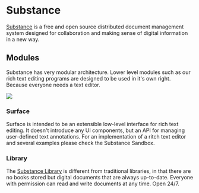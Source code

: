 # Substance

[Substance](http://substance.io) is a free and open source distributed document management system designed for collaboration and making sense of digital information in a new way.

## Modules

Substance has very modular architecture. Lower level modules such as our rich text editing programs are designed to be used in it's own right. Because everyone needs a text editor.

![](http://i.telegraph.co.uk/multimedia/archive/02429/eleanor_scriven_2429776k.jpg)

### Surface
Surface is intended to be an extensible low-level interface for rich text editing. It doesn't introduce any UI components, but an API for managing user-defined text annotations. For an implementation of a ritch text editor and several examples please check the Substance Sandbox.


### Library

The [Substance Library](http://github.com/substance/library) is different from traditional libraries, in that there are no books stored but digital documents that are always up-to-date. Everyone with permission can read and write documents at any time. Open 24/7.


